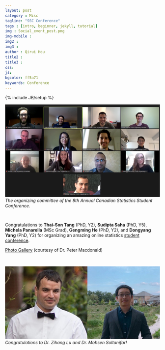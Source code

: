 ```yaml
---
layout: post
category : Misc
tagline: "SSC Conference"
tags : [intro, beginner, jekyll, tutorial]
img : Social_event_post.png
img-mobile :
img2 :
img3 :
author : Qirui Hou
title2 :
title3 :
css:
js:
bgcolor: ff5a71
keywords: Conference
---
```


{% include JB/setup %}

![CSSC_Organizing_Committee](/assets/images/post/CSSC_Organizing_Committee.png)
_The organizing committee of the 8th Annual Canadian Statistics Student Conference._

<br/>

Congratulations to **Thai-Son Tang** (PhD, Y2), **Sudipta Saha** (PhD, Y5), **Michela Panarella** (MSc Grad), **Gengming He** (PhD, Y2), and **Dongyang Yang** (PhD, Y2) for organizing an amazing online statistics [student conference](https://ssc.ca/en/meetings/annual/2020-annual-meeting/canadian-statistics-student-conference).


[Photo Gallery](https://www.flickr.com/photos/ssc_liaison/albums/72157714518112848/) (courtesy of Dr. Peter Macdonald)

<br/>

![Zihang-Mohsen](/assets/images/post/Zihang-Mohsen-1.png)
_Congratulations to Dr. Zihang Lu and Dr. Mohsen Soltanifar!_
